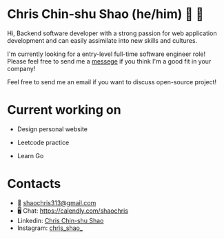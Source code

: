 # Chris Chin-shu Shao (he/him) :deciduous_tree: :deciduous_tree:

Hi, Backend software developer with a strong passion for web application development and can easily assimilate into new skills and cultures. 

I'm currently looking for a entry-level full-time software engineer role! Please feel free to send me a [messege](#Contacts) if you think I'm a good fit in your company!

Feel free to send me an email if you want to discuss open-source project!

# Current working on

- Design personal website

- Leetcode practice

- Learn Go

# Contacts

- :email: <shaochris313@gmail.com>
- 🖥 Chat: https://calendly.com/shaochris
- Linkedin: [Chris Chin-shu Shao](www.linkedin.com/in/chris-chinshu-shao)
- Instagram: [chris_shao_](https://www.instagram.com/chris_shao_/)
